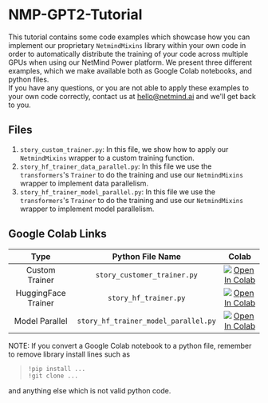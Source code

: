 # NMP-GPT2-Tutorial

This tutorial contains some code examples which showcase how you can implement our proprietary `NetmindMixins` library within your own code in order to automatically distribute the training of your code across multiple GPUs when using our NetMind Power platform.
We present three different examples, which we make available both as Google Colab notebooks, and python files.  
If you have any questions, or you are not able to apply these examples to your own code correctly, contact us at hello@netmind.ai and we'll get back to you.

## Files

1. `story_custom_trainer.py`: In this file, we show how to apply our `NetmindMixins` wrapper to a custom training function.
2. `story_hf_trainer_data_parallel.py`:  In this file we use the `transformers`'s `Trainer` to do the training and use our `NetmindMixins` wrapper to implement data parallelism.
3. `story_hf_trainer_model_parallel.py`: In this file we use the `transformers`'s `Trainer` to do the training and use our `NetmindMixins` wrapper to implement model parallelism.

## Google Colab Links

| Type | Python File Name | Colab |
|:---:|:---:|:---:|
|Custom Trainer| `story_customer_trainer.py` |[![Open In Colab](https://colab.research.google.com/assets/colab-badge.svg)](https://colab.research.google.com/drive/1r1WTCnvZ81du3b9WJy-1AkmFAtUOFm6J?usp=sharing) |
|HuggingFace Trainer| `story_hf_trainer.py` |[![Open In Colab](https://colab.research.google.com/assets/colab-badge.svg)](https://colab.research.google.com/drive/1rf-0AcbQTbrb0cIp0EKzjFIeKvxXx6hh?usp=sharing) |
|Model Parallel| `story_hf_trainer_model_parallel.py` |[![Open In Colab](https://colab.research.google.com/assets/colab-badge.svg)](https://colab.research.google.com/drive/1VZFUlzIqd7lboJ1kGbTc3zqmo0zBB5pe?usp=sharing) |\


NOTE: If you convert a Google Colab notebook to a python file, remember to remove library install lines such as

> `!pip install ...`  
> `!git clone ...`

and anything else which is not valid python code.